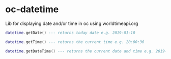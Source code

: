 # oc-datetime
Lib for displaying date and/or time in oc using worldtimeapi.org

``` lua
datetime.getDate() --- returns today date e.g. 2019-01-10

datetime.getTime() --- returns the current time e.g. 20:00:36

datetime.getDateTime() --- returns the current date and time e.g. 2019-01-10T20:00:36
```
